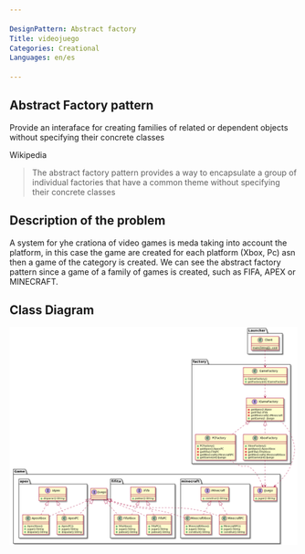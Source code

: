 ```yaml
---

DesignPattern: Abstract factory
Title: videojuego
Categories: Creational
Languages: en/es

---
```


## Abstract Factory pattern

Provide an interaface for creating families of related or dependent objects without specifying their concrete classes

Wikipedia

>The abstract factory pattern provides a way to encapsulate a group of individual factories that have a common theme without specifying their concrete classes

## Description of the problem

A system for yhe crationa of video games is meda taking into account the platform, in this case  the game are created for each platform (Xbox, Pc) asn then a game of the category is created. We can see the abstract factory pattern since a game of a family of games is created, such as FIFA, APEX or MINECRAFT.

## Class Diagram

![](./etc/videojuego.umr.png "Class diagram")
